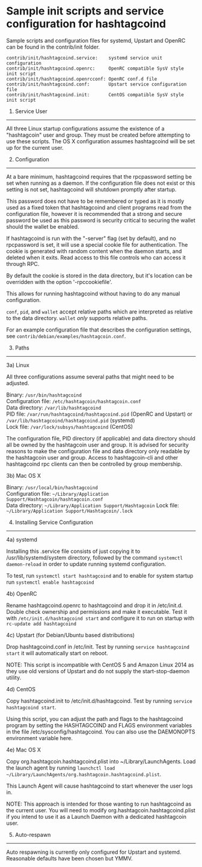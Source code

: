 Sample init scripts and service configuration for hashtagcoind
==========================================================

Sample scripts and configuration files for systemd, Upstart and OpenRC
can be found in the contrib/init folder.

    contrib/init/hashtagcoind.service:    systemd service unit configuration
    contrib/init/hashtagcoind.openrc:     OpenRC compatible SysV style init script
    contrib/init/hashtagcoind.openrcconf: OpenRC conf.d file
    contrib/init/hashtagcoind.conf:       Upstart service configuration file
    contrib/init/hashtagcoind.init:       CentOS compatible SysV style init script

1. Service User
---------------------------------

All three Linux startup configurations assume the existence of a "hashtagcoin" user
and group.  They must be created before attempting to use these scripts.
The OS X configuration assumes hashtagcoind will be set up for the current user.

2. Configuration
---------------------------------

At a bare minimum, hashtagcoind requires that the rpcpassword setting be set
when running as a daemon.  If the configuration file does not exist or this
setting is not set, hashtagcoind will shutdown promptly after startup.

This password does not have to be remembered or typed as it is mostly used
as a fixed token that hashtagcoind and client programs read from the configuration
file, however it is recommended that a strong and secure password be used
as this password is security critical to securing the wallet should the
wallet be enabled.

If hashtagcoind is run with the "-server" flag (set by default), and no rpcpassword is set,
it will use a special cookie file for authentication. The cookie is generated with random
content when the daemon starts, and deleted when it exits. Read access to this file
controls who can access it through RPC.

By default the cookie is stored in the data directory, but it's location can be overridden
with the option '-rpccookiefile'.

This allows for running hashtagcoind without having to do any manual configuration.

`conf`, `pid`, and `wallet` accept relative paths which are interpreted as
relative to the data directory. `wallet` *only* supports relative paths.

For an example configuration file that describes the configuration settings,
see `contrib/debian/examples/hashtagcoin.conf`.

3. Paths
---------------------------------

3a) Linux

All three configurations assume several paths that might need to be adjusted.

Binary:              `/usr/bin/hashtagcoind`  
Configuration file:  `/etc/hashtagcoin/hashtagcoin.conf`  
Data directory:      `/var/lib/hashtagcoind`  
PID file:            `/var/run/hashtagcoind/hashtagcoind.pid` (OpenRC and Upstart) or `/var/lib/hashtagcoind/hashtagcoind.pid` (systemd)  
Lock file:           `/var/lock/subsys/hashtagcoind` (CentOS)  

The configuration file, PID directory (if applicable) and data directory
should all be owned by the hashtagcoin user and group.  It is advised for security
reasons to make the configuration file and data directory only readable by the
hashtagcoin user and group.  Access to hashtagcoin-cli and other hashtagcoind rpc clients
can then be controlled by group membership.

3b) Mac OS X

Binary:              `/usr/local/bin/hashtagcoind`  
Configuration file:  `~/Library/Application Support/Hashtagcoin/hashtagcoin.conf`  
Data directory:      `~/Library/Application Support/Hashtagcoin`
Lock file:           `~/Library/Application Support/Hashtagcoin/.lock`

4. Installing Service Configuration
-----------------------------------

4a) systemd

Installing this .service file consists of just copying it to
/usr/lib/systemd/system directory, followed by the command
`systemctl daemon-reload` in order to update running systemd configuration.

To test, run `systemctl start hashtagcoind` and to enable for system startup run
`systemctl enable hashtagcoind`

4b) OpenRC

Rename hashtagcoind.openrc to hashtagcoind and drop it in /etc/init.d.  Double
check ownership and permissions and make it executable.  Test it with
`/etc/init.d/hashtagcoind start` and configure it to run on startup with
`rc-update add hashtagcoind`

4c) Upstart (for Debian/Ubuntu based distributions)

Drop hashtagcoind.conf in /etc/init.  Test by running `service hashtagcoind start`
it will automatically start on reboot.

NOTE: This script is incompatible with CentOS 5 and Amazon Linux 2014 as they
use old versions of Upstart and do not supply the start-stop-daemon utility.

4d) CentOS

Copy hashtagcoind.init to /etc/init.d/hashtagcoind. Test by running `service hashtagcoind start`.

Using this script, you can adjust the path and flags to the hashtagcoind program by
setting the HASHTAGCOIND and FLAGS environment variables in the file
/etc/sysconfig/hashtagcoind. You can also use the DAEMONOPTS environment variable here.

4e) Mac OS X

Copy org.hashtagcoin.hashtagcoind.plist into ~/Library/LaunchAgents. Load the launch agent by
running `launchctl load ~/Library/LaunchAgents/org.hashtagcoin.hashtagcoind.plist`.

This Launch Agent will cause hashtagcoind to start whenever the user logs in.

NOTE: This approach is intended for those wanting to run hashtagcoind as the current user.
You will need to modify org.hashtagcoin.hashtagcoind.plist if you intend to use it as a
Launch Daemon with a dedicated hashtagcoin user.

5. Auto-respawn
-----------------------------------

Auto respawning is currently only configured for Upstart and systemd.
Reasonable defaults have been chosen but YMMV.
